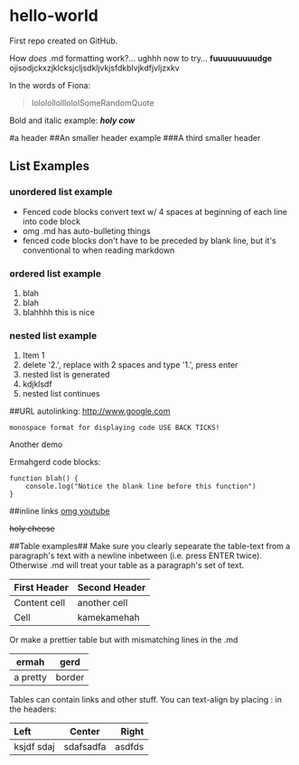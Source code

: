hello-world
===========

First repo created on GitHub.

How *does* .md formatting work?... ughhh now to try...
**fuuuuuuuuudge**
ojisodjckxzjklcksjcljsdkljvkjsfdkblvjkdfjvljzxkv

In the words of Fiona:
>lololollolllololSomeRandomQuote

Bold and italic example:
**_holy cow_**


#a header
##An smaller header example
###A third smaller header

## List Examples
### unordered list example

- Fenced code blocks convert text w/ 4 spaces at beginning of each line into code block
- omg .md has auto-bulleting things
- fenced code blocks don't have to be preceded by blank line, but it's conventional to when reading markdown


### ordered list example
1. blah
2. blah
3. blahhhh this is nice

### nested list example
1. Item 1
  1. delete '2.', replace with 2 spaces and type '1.', press enter
  2. nested list is generated
2. kdjklsdf
3. nested list continues


##URL autolinking: 
http://www.google.com




`monospace format for displaying code USE BACK TICKS!`

Another demo

Ermahgerd code blocks:

```
function blah() {
    console.log("Notice the blank line before this function")
}
```

##inline links
[omg youtube](http://www.youtube.com/)



~~holy cheese~~

##Table examples##
Make sure you clearly sepearate the table-text from a paragraph's text with a newline inbetween (i.e. press ENTER twice).
Otherwise .md will treat your table as a paragraph's set of text.

First Header | Second Header
------------ | --------------
Content cell | another cell
Cell         | kamekamehah

Or make a prettier table but with mismatching lines in the .md

|ermah | gerd  |
|------------------|-------|
|a pretty| border|

Tables can contain links and other stuff.
You can text-align by placing : in the headers:

|Left|      Center|         Right|
|:---|:-----:|----------:|
| ksjdf   sdaj|sdafsadfa |    asdfds|
